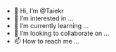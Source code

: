 - 👋 Hi, I’m @Taiekr
- 👀 I’m interested in ...
- 🌱 I’m currently learning ...
- 💞️ I’m looking to collaborate on ...
- 📫 How to reach me ...

<!---
Taiekr/Taiekr is a ✨ special ✨ repository because its `README.md` (this file) appears on your GitHub profile.
You can click the Preview link to take a look at your changes.
--->
